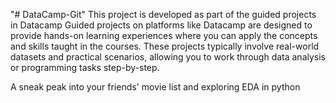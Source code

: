 "# DataCamp-Git" 
This project is developed as part of the guided projects in Datacamp 
Guided projects on platforms like Datacamp are designed to provide hands-on learning experiences where you can apply the concepts and skills taught in the courses. These projects typically involve real-world datasets and practical scenarios, allowing you to work through data analysis or programming tasks step-by-step.

A sneak peak into your friends' movie list and exploring EDA in python
